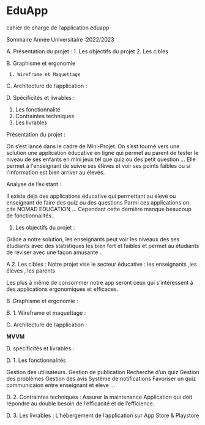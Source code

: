 # EduApp



cahier de charge de l’application 
eduapp




Sommaire
Année Universitaire :2022/2023
           
           
 A. Présentation du projet :
      1. Les objectifs du projet
      2. Les cibles
         
B.  Graphisme et ergonomie

     1. Wireframe et Maquettage

C. Architecture de l’application :

D. Spécificités et livrables :
  1. Les fonctionnalité
  2. Contraintes techniques
  3. Les livrables



Présentation du projet :

On s’est lancé dans le cadre de Mini-Projet. On s’est tourné vers une solution  une application éducative en ligne qui permet au parent de tester le
niveau de ses enfants en mini jeux tel que quiz ou des petit
question ... Elle permet à l'enseignant de suivre ses élèves et voir ses points faibles ou si l'information est bien arriver au élevés.





Analyse de l’existant :

Il existe déjà des applications éducative qui permettant au élevé ou enseignant de faire des quiz ou des questions
Parmi ces applications on cite NOMAD EDUCATION …
Cependant cette dernière manque beaucoup de fonctionnalités.







1. Les objectifs du projet :

Grâce a notre solution, les enseignants peut voir les niveaux des ses étudiants avec des statistiques les bien fort et faibles et permet au étudiants de réviser  avec une façon amusante
.

A.2.  Les cibles :
Notre projet vise le secteur éducative :
les enseignants ,les élèves , les parents

Les plus à même de consommer notre app seront ceux qui s’intéressent à des applications ergonomiques et efficaces.

B .Graphisme et ergonomie :

B. 1. Wireframe et maquettage :



 C. Architecture de l’application :

**MVVM**

  
D. spécificités et livrables :

D. 1. Les fonctionnalités 

Gestion des utilisateurs.
Gestion de publication
Recherche d’un quiz
Gestion des problèmes
Gestion des avis 
Système de notifications 
Favoriser un quiz
communicaion entre enseignant et eleve 
...




D. 2. Contraintes techniques :
Assurer la maintenance
Application qui doit répondre au double besoin de l’efficacité et de l’efficience.
               
D. 3. Les livrables :
L’hébergement de l’application sur App Store & Playstore 




















